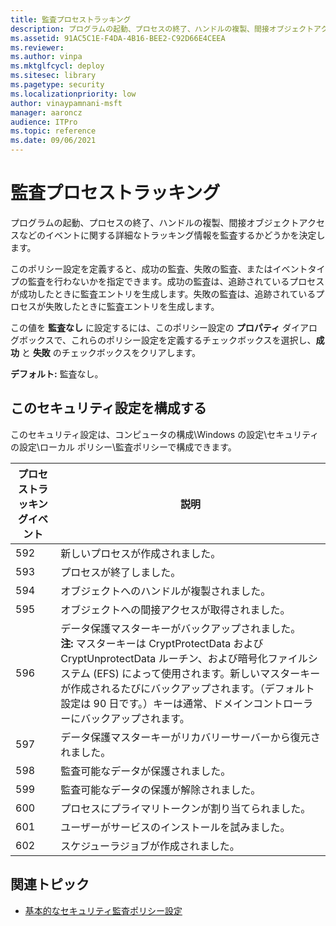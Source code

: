 ```yaml
---
title: 監査プロセストラッキング
description: プログラムの起動、プロセスの終了、ハンドルの複製、間接オブジェクトアクセスなどのイベントに関する詳細なトラッキング情報を監査するかどうかを決定します。
ms.assetid: 91AC5C1E-F4DA-4B16-BEE2-C92D66E4CEEA
ms.reviewer:
ms.author: vinpa
ms.mktglfcycl: deploy
ms.sitesec: library
ms.pagetype: security
ms.localizationpriority: low
author: vinaypamnani-msft
manager: aaroncz
audience: ITPro
ms.topic: reference
ms.date: 09/06/2021
---
```


# 監査プロセストラッキング

プログラムの起動、プロセスの終了、ハンドルの複製、間接オブジェクトアクセスなどのイベントに関する詳細なトラッキング情報を監査するかどうかを決定します。

このポリシー設定を定義すると、成功の監査、失敗の監査、またはイベントタイプの監査を行わないかを指定できます。成功の監査は、追跡されているプロセスが成功したときに監査エントリを生成します。失敗の監査は、追跡されているプロセスが失敗したときに監査エントリを生成します。

この値を **監査なし** に設定するには、このポリシー設定の **プロパティ** ダイアログボックスで、これらのポリシー設定を定義するチェックボックスを選択し、**成功** と **失敗** のチェックボックスをクリアします。

**デフォルト:** 監査なし。

## このセキュリティ設定を構成する

このセキュリティ設定は、コンピュータの構成\\Windows の設定\\セキュリティの設定\\ローカル ポリシー\\監査ポリシーで構成できます。

| プロセストラッキングイベント | 説明 |
| - | - |
| 592 | 新しいプロセスが作成されました。|
| 593 | プロセスが終了しました。 |
| 594 | オブジェクトへのハンドルが複製されました。|
| 595 | オブジェクトへの間接アクセスが取得されました。|
| 596 | データ保護マスターキーがバックアップされました。<br>**注:** マスターキーは CryptProtectData および CryptUnprotectData ルーチン、および暗号化ファイルシステム (EFS) によって使用されます。新しいマスターキーが作成されるたびにバックアップされます。（デフォルト設定は 90 日です。）キーは通常、ドメインコントローラーにバックアップされます。|
| 597 | データ保護マスターキーがリカバリーサーバーから復元されました。|
| 598 | 監査可能なデータが保護されました。 |
| 599 | 監査可能なデータの保護が解除されました。|
| 600 | プロセスにプライマリトークンが割り当てられました。|
| 601 | ユーザーがサービスのインストールを試みました。 |
| 602 | スケジューラジョブが作成されました。 |

## 関連トピック

- [基本的なセキュリティ監査ポリシー設定](basic-security-audit-policy-settings.md)
